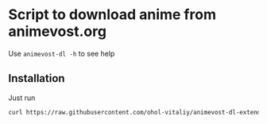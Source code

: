 # Script to download anime from animevost.org

Use `animevost-dl -h` to see help

## Installation

Just run

``` bash
curl https://raw.githubusercontent.com/ohol-vitaliy/animevost-dl-extended/master/setup.sh | bash
```

